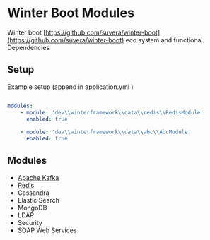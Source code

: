 # Winter Boot Modules

Winter boot [https://github.com/suvera/winter-boot](https://github.com/suvera/winter-boot) eco system and functional Dependencies


## Setup

Example setup (append in application.yml )

```yaml

modules:
    - module: 'dev\\winterframework\\data\\redis\\RedisModule'
      enabled: true
      
    - module: 'dev\\winterframework\\data\\abc\\AbcModule'
      enabled: true

```

## Modules

- [Apache Kafka](winter-kafka/README.md)
- [Redis](winter-data-redis/README.md)
- Cassandra 
- Elastic Search 
- MongoDB
- LDAP
- Security
- SOAP Web Services